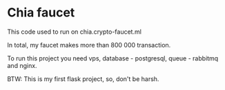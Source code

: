 # Chia faucet
This code used to run on chia.crypto-faucet.ml

In total, my faucet makes more than 800 000 transaction.

To run this project you need vps, database - postgresql, queue - rabbitmq and nginx.

BTW:
This is my first flask project, so, don't be harsh.
